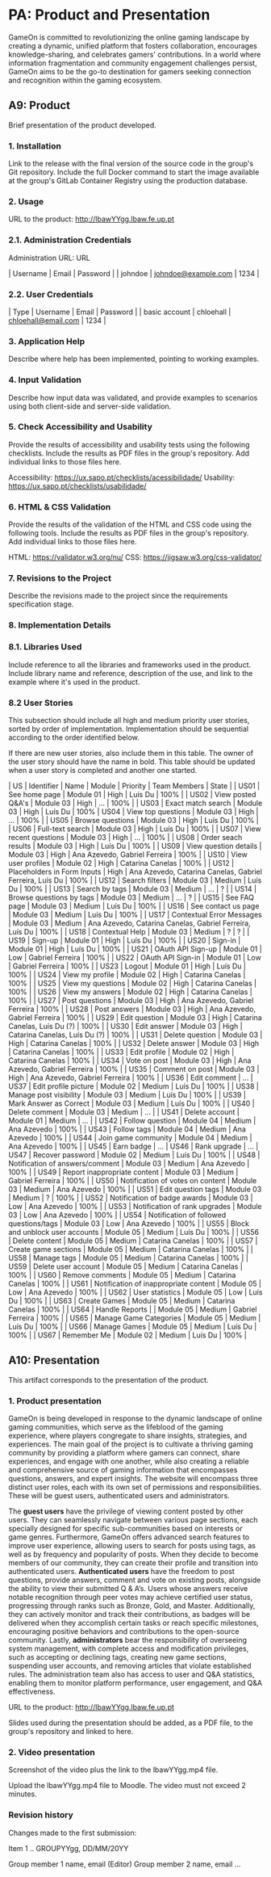 # PA: Product and Presentation

GameOn is committed to revolutionizing the online gaming landscape by creating a dynamic, unified platform that fosters collaboration, encourages knowledge-sharing, and celebrates gamers' contributions. In a world where information fragmentation and community engagement challenges persist, GameOn aims to be the go-to destination for gamers seeking connection and recognition within the gaming ecosystem.

## A9: Product
Brief presentation of the product developed.

### 1. Installation
Link to the release with the final version of the source code in the group's Git repository.
Include the full Docker command to start the image available at the group's GitLab Container Registry using the production database.

### 2. Usage
URL to the product: http://lbawYYgg.lbaw.fe.up.pt

### 2.1. Administration Credentials
Administration URL: URL

| Username | Email |	Password |
| johndoe | johndoe@example.com |	1234 |

### 2.2. User Credentials

| Type	| Username	| Email | Password |
| basic account |	chloehall	| chloehall@email.com | 1234 |

### 3. Application Help
Describe where help has been implemented, pointing to working examples.

### 4. Input Validation
Describe how input data was validated, and provide examples to scenarios using both client-side and server-side validation.

### 5. Check Accessibility and Usability
Provide the results of accessibility and usability tests using the following checklists. Include the results as PDF files in the group's repository. Add individual links to those files here.

Accessibility: https://ux.sapo.pt/checklists/acessibilidade/
Usability: https://ux.sapo.pt/checklists/usabilidade/

### 6. HTML & CSS Validation
Provide the results of the validation of the HTML and CSS code using the following tools. Include the results as PDF files in the group's repository. Add individual links to those files here.

HTML: https://validator.w3.org/nu/
CSS: https://jigsaw.w3.org/css-validator/

### 7. Revisions to the Project
Describe the revisions made to the project since the requirements specification stage.

### 8. Implementation Details
### 8.1. Libraries Used
Include reference to all the libraries and frameworks used in the product.
Include library name and reference, description of the use, and link to the example where it's used in the product.

### 8.2 User Stories
This subsection should include all high and medium priority user stories, sorted by order of implementation. Implementation should be sequential according to the order identified below.

If there are new user stories, also include them in this table. The owner of the user story should have the name in bold. This table should be updated when a user story is completed and another one started.

| US | Identifier |	Name |	Module	| Priority |	Team Members |	State |
| US01	| See home page |	Module 01 |	High |	Luís Du |	100% |
| US02	| View posted Q&A's |	Module 03 |	High |	... |	100% |
| US03	| Exact match search |	Module 03 | High |	Luís Du |	100%
| US04	| View top questions | Module 03 | High |	... | 100% |
| US05 | Browse questions | Module 03 | High | Luís Du | 100% |
| US06 | Full-text search | Module 03 | High | Luís Du | 100% |
| US07 | View recent questions | Module 03 | High | ... | 100% |
| US08 | Order seach results | Module 03 | High | Luís Du | 100% |
| US09 | View question details | Module 03 | High | Ana Azevedo, Gabriel Ferreira | 100% |
| US10 | View user profiles | Module 02 | High | Catarina Canelas | 100% |
| US12 | Placeholders in Form Inputs | High | Ana Azevedo, Catarina Canelas, Gabriel Ferreira, Luís Du | 100% |
| US12 | Search filters | Module 03 | Medium | Luís Du | 100% |
| US13 | Search by tags | Module 03 | Medium | ... | ? |
| US14 | Browse questions by tags | Module 03 | Medium | ... | ? |
| US15 | See FAQ page | Module 03 | Medium | Luís Du | 100% |
| US16 | See contact us page | Module 03 | Medium | Luís Du | 100% |
| US17 | Contextual Error Messages | Module 03 | Medium | Ana Azevedo, Catarina Canelas, Gabriel Ferreira, Luís Du | 100% |
| US18 | Contextual Help | Module 03 | Medium | ? | ? |
| US19 | Sign-up | Module 01 | High | Luís Du | 100% |
| US20 | Sign-in | Module 01 | High | Luís Du | 100% |
| US21 | OAuth API Sign-up | Module 01 | Low | Gabriel Ferreira | 100% |
| US22 | OAuth API Sign-in | Module 01 | Low | Gabriel Ferreira | 100% |
| US23 | Logout | Module 01 | High | Luís Du | 100% |
| US24 | View my profile | Module 02 | High | Catarina Canelas | 100% |
| US25 | View my questions | Module 02 | High | Catarina Canelas | 100% |
| US26 | View my answers | Module 02 | High | Catarina Canelas | 100% |
| US27 | Post questions | Module 03 | High | Ana Azevedo, Gabriel Ferreira | 100% |
| US28 | Post answers | Module 03 | High | Ana Azevedo, Gabriel Ferreira | 100% |
| US29 | Edit question | Module 03 | High | Catarina Canelas, Luís Du (?) | 100% |
| US30 | Edit answer | Module 03 | High | Catarina Canelas, Luís Du (?) | 100% |
| US31 | Delete question | Module 03 | High | Catarina Canelas | 100% |
| US32 | Delete answer | Module 03 | High | Catarina Canelas | 100% |
| US33 | Edit profile | Module 02 | High | Catarina Canelas | 100% |
| US34 | Vote on post | Module 03 | High | Ana Azevedo, Gabriel Ferreira | 100% |
| US35 | Comment on post | Module 03 | High | Ana Azevedo, Gabriel Ferreira | 100% |
| US36 | Edit comment | ...
| US37 | Edit profile picture | Module 02 | Medium | Luís Du | 100% |
| US38 | Manage post visibility | Module 03 | Medium | Luís Du | 100% |
| US39 | Mark Answer as Correct | Module 03 | Medium | Luís Du | 100% |
| US40 | Delete comment | Module 03 | Medium | ... |
| US41 | Delete account | Module 01 | Medium | ... |
| US42 | Follow question | Module 04 | Medium | Ana Azevedo | 100% |
| US43 | Follow tags | Module 04 | Medium | Ana Azevedo | 100% |
| US44 | Join game community | Module 04 | Medium | Ana Azevedo | 100% |
| US45 | Earn badge | ...
| US46 | Rank upgrade | ...
| US47 | Recover password | Module 02 | Medium | Luís Du | 100% |
| US48 | Notification of answers/comment | Module 03 | Medium | Ana Azevedo | 100% |
| US49 | Report inappropriate content | Module 03 | Medium | Gabriel Ferreira | 100% |
| US50 | Notification of votes on content | Module 03 | Medium | Ana Azevedo | 100% |
| US51 | Edit question tags | Module 03 | Medium | ? | 100% |
| US52 | Notification of badge awards | Module 03 | Low | Ana Azevedo | 100% |
| US53 | Notification of rank upgrades | Module 03 | Low | Ana Azevedo | 100% |
| US54 | Notification of followed questions/tags | Module 03 | Low | Ana Azevedo | 100% |
| US55 | Block and unblock user accounts | Module 05 | Medium | Luís Du | 100% |
| US56 | Delete content | Module 05 | Medium | Catarina Canelas | 100% |
| US57 | Create game sections | Module 05 | Medium | Catarina Canelas | 100% |
| US58 | Manage tags | Module 05 | Medium | Catarina Canelas | 100% | 
| US59 | Delete user account | Module 05 | Medium | Catarina Canelas | 100% | 
| US60 | Remove comments | Module 05 | Medium | Catarina Canelas | 100% | 
| US61 | Notification of inappropriate content | Module 05 | Low | Ana Azevedo | 100% | 
| US62 | User statistics | Module 05 | Low | Luís Du | 100% | 
| US63 | Create Games | Module 05 | Medium | Catarina Canelas | 100% | 
| US64 | Handle Reports | | Module 05 | Medium | Gabriel Ferreira | 100% | 
| US65 | Manage Game Categories | Module 05 | Medium | Luís Du | 100% | 
| US66 | Manage Games | Module 05 | Medium | Luís Du | 100% | 
| US67 | Remember Me | Module 02 | Medium | Luís Du | 100% | 

## A10: Presentation
This artifact corresponds to the presentation of the product.

### 1. Product presentation
GameOn is being developed in response to the dynamic landscape of online gaming communities, which serve as the lifeblood of the gaming experience, where players congregate to share insights, strategies, and experiences. The main goal of the project is to cultivate a thriving gaming community by providing a platform where gamers can connect, share experiences, and engage with one another, while also creating a reliable and comprehensive source of gaming information that encompasses questions, answers, and expert insights. The website will encompass three distinct user roles, each with its own set of permissions and responsibilities. These will be guest users, authenticated users and administrators.

The **guest users** have the privilege of viewing content posted by other users. They can seamlessly navigate between various page sections, each specially designed for specific sub-communities based on interests or game genres. Furthermore, GameOn offers advanced search features to improve user experience, allowing users to search for posts using tags, as well as by frequency and popularity of posts. When they decide to become members of our community, they can create their profile and transition into authenticated users. **Authenticated users** have the freedom to post questions, provide answers, comment and vote on existing posts, alongside the ability to view their submitted Q & A’s. Users whose answers receive notable recognition through peer votes may achieve certified user status, progressing through ranks such as Bronze, Gold, and Master. Additionally, they can actively monitor and track their contributions, as badges will be delivered when they accomplish certain tasks or reach specific milestones, encouraging positive behaviors and contributions to the open-source community. Lastly, **administrators** bear the responsibility of overseeing system management, with complete access and modification privileges, such as accepting or declining tags, creating new game sections, suspending user accounts, and removing articles that violate established rules. The administration team also has access to user and Q&A statistics, enabling them to monitor platform performance, user engagement, and Q&A effectiveness.


URL to the product: http://lbawYYgg.lbaw.fe.up.pt

Slides used during the presentation should be added, as a PDF file, to the group's repository and linked to here.

### 2. Video presentation
Screenshot of the video plus the link to the lbawYYgg.mp4 file.

Upload the lbawYYgg.mp4 file to Moodle.
The video must not exceed 2 minutes.

### Revision history
Changes made to the first submission:

Item 1
..
GROUPYYgg, DD/MM/20YY

Group member 1 name, email (Editor)
Group member 2 name, email
...
